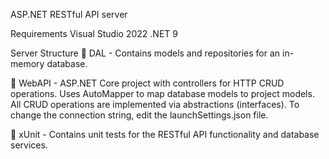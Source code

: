  ASP.NET RESTful API server
 
Requirements
Visual Studio 2022
.NET 9

Server Structure
🔹 DAL - Contains models and repositories for an in-memory database.

🔹 WebAPI - ASP.NET Core project with controllers for HTTP CRUD operations.
Uses AutoMapper to map database models to project models.
All CRUD operations are implemented via abstractions (interfaces).
To change the connection string, edit the launchSettings.json file.

🔹 xUnit - Contains unit tests for the RESTful API functionality and database services.
